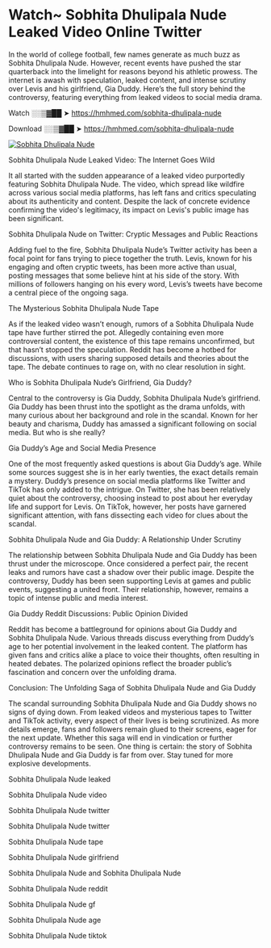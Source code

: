 # Watch~ Sobhita Dhulipala Nude Leaked Video Online Twitter

In the world of college football, few names generate as much buzz as Sobhita Dhulipala Nude. However, recent events have pushed the star quarterback into the limelight for reasons beyond his athletic prowess. The internet is awash with speculation, leaked content, and intense scrutiny over Levis and his girlfriend, Gia Duddy. Here’s the full story behind the controversy, featuring everything from leaked videos to social media drama.

Watch ░░▒▓██ ➤ https://hmhmed.com/sobhita-dhulipala-nude

Download ░░▒▓██ ➤ https://hmhmed.com/sobhita-dhulipala-nude

[![Sobhita Dhulipala Nude](https://i.imgur.com/dJHk4Zq.gif)](https://hmhmed.com/sobhita-dhulipala-nude)

Sobhita Dhulipala Nude Leaked Video: The Internet Goes Wild

It all started with the sudden appearance of a leaked video purportedly featuring Sobhita Dhulipala Nude. The video, which spread like wildfire across various social media platforms, has left fans and critics speculating about its authenticity and content. Despite the lack of concrete evidence confirming the video's legitimacy, its impact on Levis's public image has been significant.

Sobhita Dhulipala Nude on Twitter: Cryptic Messages and Public Reactions

Adding fuel to the fire, Sobhita Dhulipala Nude’s Twitter activity has been a focal point for fans trying to piece together the truth. Levis, known for his engaging and often cryptic tweets, has been more active than usual, posting messages that some believe hint at his side of the story. With millions of followers hanging on his every word, Levis’s tweets have become a central piece of the ongoing saga.

The Mysterious Sobhita Dhulipala Nude Tape

As if the leaked video wasn’t enough, rumors of a Sobhita Dhulipala Nude tape have further stirred the pot. Allegedly containing even more controversial content, the existence of this tape remains unconfirmed, but that hasn’t stopped the speculation. Reddit has become a hotbed for discussions, with users sharing supposed details and theories about the tape. The debate continues to rage on, with no clear resolution in sight.

Who is Sobhita Dhulipala Nude’s Girlfriend, Gia Duddy?

Central to the controversy is Gia Duddy, Sobhita Dhulipala Nude’s girlfriend. Gia Duddy has been thrust into the spotlight as the drama unfolds, with many curious about her background and role in the scandal. Known for her beauty and charisma, Duddy has amassed a significant following on social media. But who is she really?

Gia Duddy’s Age and Social Media Presence

One of the most frequently asked questions is about Gia Duddy’s age. While some sources suggest she is in her early twenties, the exact details remain a mystery. Duddy’s presence on social media platforms like Twitter and TikTok has only added to the intrigue. On Twitter, she has been relatively quiet about the controversy, choosing instead to post about her everyday life and support for Levis. On TikTok, however, her posts have garnered significant attention, with fans dissecting each video for clues about the scandal.

Sobhita Dhulipala Nude and Gia Duddy: A Relationship Under Scrutiny

The relationship between Sobhita Dhulipala Nude and Gia Duddy has been thrust under the microscope. Once considered a perfect pair, the recent leaks and rumors have cast a shadow over their public image. Despite the controversy, Duddy has been seen supporting Levis at games and public events, suggesting a united front. Their relationship, however, remains a topic of intense public and media interest.

Gia Duddy Reddit Discussions: Public Opinion Divided

Reddit has become a battleground for opinions about Gia Duddy and Sobhita Dhulipala Nude. Various threads discuss everything from Duddy’s age to her potential involvement in the leaked content. The platform has given fans and critics alike a place to voice their thoughts, often resulting in heated debates. The polarized opinions reflect the broader public’s fascination and concern over the unfolding drama.

Conclusion: The Unfolding Saga of Sobhita Dhulipala Nude and Gia Duddy

The scandal surrounding Sobhita Dhulipala Nude and Gia Duddy shows no signs of dying down. From leaked videos and mysterious tapes to Twitter and TikTok activity, every aspect of their lives is being scrutinized. As more details emerge, fans and followers remain glued to their screens, eager for the next update. Whether this saga will end in vindication or further controversy remains to be seen. One thing is certain: the story of Sobhita Dhulipala Nude and Gia Duddy is far from over. Stay tuned for more explosive developments.

Sobhita Dhulipala Nude leaked

Sobhita Dhulipala Nude video

Sobhita Dhulipala Nude twitter

Sobhita Dhulipala Nude twitter

Sobhita Dhulipala Nude tape

Sobhita Dhulipala Nude girlfriend

Sobhita Dhulipala Nude and Sobhita Dhulipala Nude

Sobhita Dhulipala Nude reddit

Sobhita Dhulipala Nude gf

Sobhita Dhulipala Nude age

Sobhita Dhulipala Nude tiktok